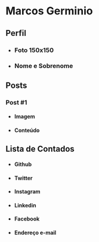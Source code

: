 # Marcos Germinio

## Perfil

- ### Foto 150x150

- ### Nome e Sobrenome

## Posts

### Post #1

- #### Imagem

- #### Conteúdo

## Lista de Contados

- #### Github

- ####  Twitter

- #### Instagram

- #### Linkedin

- #### Facebook

- #### Endereço e-mail
